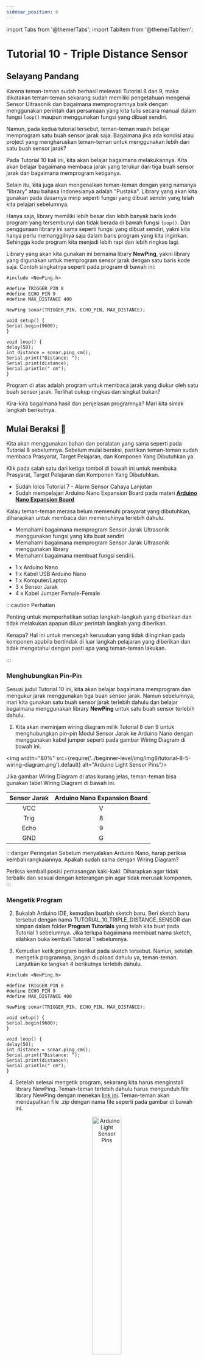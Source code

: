```yaml
---
sidebar_position: 6
---
```


import Tabs from '@theme/Tabs';
import TabItem from '@theme/TabItem';

# Tutorial 10 - Triple Distance Sensor

## Selayang Pandang

Karena teman-teman sudah berhasil melewati Tutorial 8 dan 9, maka dikatakan teman-teman sekarang sudah memiliki pengetahuan mengenai Sensor Ultrasonik dan bagaimana memprogramnya baik dengan menggunakan perintah dan persamaan yang kita tulis secara manual dalam fungsi `loop()` maupun menggunakan fungsi yang dibuat sendiri.

Namun, pada kedua tutorial tersebut, teman-teman masih belajar memprogram satu buah sensor jarak saja. Bagaimana jika ada kondisi atau project yang mengharuskan teman-teman untuk menggunakan lebih dari satu buah sensor jarak?

Pada Tutorial 10 kali ini, kita akan belajar bagaimana melakukannya. Kita akan belajar bagaimana membaca jarak yang terukur dari tiga buah sensor jarak dan bagaimana memprogram ketiganya.

Selain itu, kita juga akan mengenalkan teman-teman dengan yang namanya "library" atau bahasa Indonesianya adalah "Pustaka". Library yang akan kita gunakan pada dasarnya mirip seperti fungsi yang dibuat sendiri yang telah kita pelajari sebelumnya.

Hanya saja, library memiliki lebih besar dan lebih banyak baris kode program yang tersembunyi dan tidak berada di bawah fungsi `loop()`. Dan penggunaan library ini sama seperti fungsi yang dibuat sendiri, yakni kita hanya perlu memanggilnya saja dalam baris program yang kita inginkan. Sehingga kode program kita menjadi lebih rapi dan lebih ringkas lagi.

Library yang akan kita gunakan ini bernama libary **NewPing**, yakni library yang digunakan untuk memprogram sensor jarak dengan satu baris kode saja. Contoh singkatnya seperti pada program di bawah ini:

```arduino title="CONTOH" showLineNumbers
#include <NewPing.h>

#define TRIGGER_PIN 8
#define ECHO_PIN 9
#define MAX_DISTANCE 400

NewPing sonar(TRIGGER_PIN, ECHO_PIN, MAX_DISTANCE);

void setup() {
Serial.begin(9600);
}

void loop() {
delay(50);
int distance = sonar.ping_cm();
Serial.print("Distance: ");
Serial.print(distance);
Serial.println(" cm");
}
```

Program di atas adalah program untuk membaca jarak yang diukur oleh satu buah sensor jarak. Terlihat cukup ringkas dan singkat bukan?

Kira-kira bagaimana hasil dan penjelasan programnya? Mari kita simak langkah berikutnya.

## Mulai Beraksi 🚀

Kita akan menggunakan bahan dan peralatan yang sama seperti pada Tutorial 8 sebelumnya. Sebelum mulai beraksi, pastikan teman-teman sudah membaca Prasyarat, Target Pelajaran, dan Komponen Yang Dibutuhkan ya.

Klik pada salah satu dari ketiga tombol di bawah ini untuk membuka Prasyarat, Target Pelajaran dan Komponen Yang Dibutuhkan.

<Tabs className="unique-tabs">
<TabItem value="Prasyarat 🔑">

- Sudah lolos Tutorial 7 - Alarm Sensor Cahaya Lanjutan
- Sudah mempelajari Arduino Nano Expansion Board pada materi **[Arduino Nano Expansion Board](/docs/tutorial-arduino/arduino-hardware.md#arduino-nano-expansion-board)**

Kalau teman-teman merasa belum memenuhi prasyarat yang dibutuhkan, diharapkan untuk membaca dan memenuhinya terlebih dahulu.

</TabItem>

<TabItem value="Target Pelajaran 🎯">

- Memahami bagaimana memprogram Sensor Jarak Ultrasonik menggunakan fungsi yang kita buat sendiri
- Memahami bagaimana memprogram Sensor Jarak Ultrasonik menggunakan library
- Memahami bagaimana membuat fungsi sendiri.

</TabItem>

<TabItem value="Komponen Yang Dibutuhkan 🛠">

- 1 x Arduino Nano
- 1 x Kabel USB Arduino Nano
- 1 x Komputer/Laptop
- 3 x Sensor Jarak
- 4 x Kabel Jumper Female-Female

</TabItem>
</Tabs>

:::caution Perhatian

Penting untuk memperhatikan setiap langkah-langkah yang diberikan dan tidak melakukan apapun diluar perintah langkah yang diberikan.

Kenapa? Hal ini untuk mencegah kerusakan yang tidak diinginkan pada komponen apabila bertindak di luar langkah pelajaran yang diberikan dan tidak mengetahui dengan pasti apa yang teman-teman lakukan.

:::

### Menghubungkan Pin-Pin

Sesuai judul Tutorial 10 ini, kita akan belajar bagaimana memprogram dan mengukur jarak menggunakan tiga buah sensor jarak. Namun sebelumnya, mari kita gunakan satu buah sensor jarak terlebih dahulu dan belajar bagaimana menggunakan library **NewPing** untuk satu buah sensor terlebih dahulu.

1. Kita akan meminjam wiring diagram milik Tutorial 8 dan 9 untuk menghubungkan pin-pin Modul Sensor Jarak ke Arduino Nano dengan menggunakan kabel jumper seperti pada gambar Wiring Diagram di bawah ini.

<p align="center" width="100%">

<img width="80%" src={require('../beginner-level/img/img8/tutorial-8-5-wiring-diagram.png').default} alt="Arduino Light Sensor Pins"/>

</p>

Jika gambar Wiring Diagram di atas kurang jelas, teman-teman bisa gunakan tabel Wiring Diagram di bawah ini.

| Sensor Jarak | Arduino Nano Expansion Board |
| :----------: | :--------------------------: |
|     VCC      |              V               |
|     Trig     |              8               |
|     Echo     |              9               |
|     GND      |              G               |

:::danger Peringatan
Sebelum menyalakan Arduino Nano, harap periksa kembali rangkaiannya. Apakah sudah sama dengan Wiring Diagram?

Periksa kembali posisi pemasangan kaki-kaki. Diharapkan agar tidak terbalik dan sesuai dengan keterangan pin agar tidak merusak komponen.
:::

### Mengetik Program

2. Bukalah Arduino IDE, kemudian buatlah sketch baru. Beri sketch baru tersebut dengan nama TUTORIAL_10_TRIPLE_DISTANCE_SENSOR dan simpan dalam folder **Program Tutorials** yang telah kita buat pada Tutorial 1 sebelumnya. Jika terlupa bagaimana membuat nama sketch, silahkan buka kembali Tutorial 1 sebelumnya.

3. Kemudian ketik program berikut pada sketch tersebut. Namun, setelah mengetik programnya, jangan diupload dahulu ya, teman-teman. Lanjutkan ke langkah 4 berikutnya terlebih dahulu.

```arduino title="TUTORIAL_10_TRIPLE_DISTANCE_SENSOR.ino" showLineNumbers
#include <NewPing.h>

#define TRIGGER_PIN 8
#define ECHO_PIN 9
#define MAX_DISTANCE 400

NewPing sonar(TRIGGER_PIN, ECHO_PIN, MAX_DISTANCE);

void setup() {
Serial.begin(9600);
}

void loop() {
delay(50);
int distance = sonar.ping_cm();
Serial.print("Distance: ");
Serial.print(distance);
Serial.println(" cm");
}
```

4. Setelah selesai mengetik program, sekarang kita harus menginstall library NewPing. Teman-teman terlebih dahulu harus mengunduh file library NewPing dengan menekan [link ini](../beginner-level/img/img10/NewPing_v1.9.1.zip). Teman-teman akan mendapatkan file .zip dengan nama file seperti pada gambar di bawah ini.

   <p align="center" width="100%">
   <img width="40%" src={require('../beginner-level/img/img10/tutorial-10-install-newping-0.png').default} alt="Arduino Light Sensor Pins"/>
   </p>

5. Setelah selesai mengunduh file library NewPing, selanjutnya kita akan menambahkan file .zip tersebut ke dalam Arduino IDE. Caranya adalah menekan tab `Sketch` > `Include Library` > `Add .ZIP Library` secara berurutan seperti pada gambar di bawah ini:

   <p align="center" width="100%">
   <img width="80%" src={require('../beginner-level/img/img10/tutorial-10-install-newping-1.png').default} alt="Arduino Light Sensor Pins"/>
   </p>

6. Begitu teman-teman menekan `Add .ZIP Library`, maka akan muncul jendela baru seperti pada gambar di bawah ini

   <p align="center" width="100%">
   <img width="80%" src={require('../beginner-level/img/img10/tutorial-10-install-newping-2.png').default} alt="Arduino Light Sensor Pins"/>
   </p>

   Tekan dua kali pada file **Download** seperti yang ditunjukkan pada gambar di atas.

7. Kemudian teman-teman akan masuk ke dalam file Download dan menemukan file .zip dengan nama NewPing seperti yang ditunjukkan pada gambar di bawah

   <p align="center" width="100%">
   <img width="80%" src={require('../beginner-level/img/img10/tutorial-10-install-newping-3.png').default} alt="Arduino Light Sensor Pins"/>
   </p>

   Tekan sekali saja pada file tersebut, kemudian tekan tombol **Open** yang berada pada pojok kanan bawah.

8. Apabila pada Notification Bar Arduino IDE berwarna orange dan menunjukkan pesan "A library named NewPing already exists", berarti library NewPing sudah berhasil diinstal.

   <p align="center" width="100%">
   <img width="80%" src={require('../beginner-level/img/img10/tutorial-10-install-newping-4.png').default} alt="Arduino Light Sensor Pins"/>
   </p>

9. Setelah selesai mengetik program, menginstall library, kemudian jalankan proses verify. Dan apabila proses verify sudah berhasil, upload lah program tersebut ke Arduino Nano.

10. Setelah proses upload berhasil, bukalah Serial Monitor, dan amati perubahan nilai jaraknya apabila kita mendekatkan atau menjauhkan tangan kita dari Sensor Jarak.

   <p align="center" width="100%">
   <img width="80%" src={require('../beginner-level/img/img10/tutorial-11-sermon.png').default} alt="Arduino Light Sensor Pins"/>
   </p>

<br/>

## Penjelasan Program

Mari kita mencari tahu bagaimana program yang kita upload tadi berjalan.

```arduino title="TUTORIAL_10_TRIPLE_DISTANCE_SENSOR.ino" showLineNumbers
#include <NewPing.h>

#define TRIGGER_PIN 8
#define ECHO_PIN 9
#define MAX_DISTANCE 400

NewPing sonar(TRIGGER_PIN, ECHO_PIN, MAX_DISTANCE);

void setup() {
Serial.begin(9600);
}

void loop() {
delay(50);
int distance = sonar.ping_cm();
Serial.print("Distance: ");
Serial.print(distance);
Serial.println(" cm");
}
```

Perhatikan bahwa pada baris 1, terdapat perintah `#include <NewPing.h>` yang memerintahkan Arduino IDE untuk memasukkan library NewPing ke dalam program. Kata "include" yang digunakan dalam perintah tersebut aslinya merupakan kata dari bahasa Inggris yang berarti "sertakan".

Maka secara tidak langsung, arti program pada baris 1 di atas adalah, "sertakan library NewPing". Perhatikan bahwa terdapat akhiran .h di belakang nama NewPing. Semua library yang akan digunakan dalam Arduino IDE memiliki akhiran .h di belakangnya. Selain itu, untuk memasukkan library, kita harus meletakkan nama library yang ingin dipanggil dalam tanda kurung panah `<` `>`.

Jadi, jika teman-teman menemukan baris program yang memiliki akhiran .h di dalam tanda kurung panah `<` `>`, maka bisa dikatakan itu adalah library.

Kemudian pada baris 3 sampai pada baris 5, terdapat perintah `#define`, yakni perintah yang digunakan untuk mendefinisikan suatu variabel dengan data yang berupa angka-angka tertentu.

```arduino
#define TRIGGER_PIN 8
#define ECHO_PIN 9
#define MAX_DISTANCE 400
```

Misalnya pada baris 3, terdapat perintah `#define TRIGGER_PIN 8`, kita membuat variabel bernama `TRIGGER_PIN` yang kemudian didefinisikan menyimpan angka 8. Sebenarnya, secara tepatnya, perintah `#define` tidak benar-benar memerintahkan untuk menyimpan angka 8 ke variabel `TRIGGER_PIN` melainkan membuat Arduino IDE berpikir bahwa variabel `TRIGGER_PIN` juga adalah angka 8.

Mengapa angka 8? Hal ini karena kita menghubungkan pin Trigger Sensor Jarak ke pin nomor 8 Arduino Nano. Sama halnya pada baris 4, yang mendefinisikan bahwa pin Echo Sensor Jarak terhubung ke pin nomor 9 Arduino Nano.

Kemudian pada baris 5, terdapat perintah untuk mendefinisikan variabel `MAX_DISTANCE` yang akan menyimpan jarak maksimal yang dapat diukur oleh Sensor Jarak adalah sejauh 400 Cm. Jadi, jika misalnya sensor jarak mengukur jarak yang melebihi jarak maksimal yang sudah didefinisikan, maka pada Serial Monitor akan mengeluarkan angka 0 Cm.

Kemudian pada baris 7, kita memiliki kode berikut

```arduino
NewPing sonar(TRIGGER_PIN, ECHO_PIN, MAX_DISTANCE);
```

`NewPing` merupakan kelas dari library yang kita gunakan. Kita akan belajar tentang kelas pada bahasa pemrograman nantinya pada level yang lebih tinggi lagi. Namun, untuk sekarang, anggaplah kelas `NewPing` pada dasarnya sama seperti perintah `#define` yang mendefisinikan suatu variabel.

Jika `#define` digunakan untuk mendefinisikan suatu variabel, sedangkan kelas `NewPing` digunakan untuk mendefinisikan objek. Objek disini maksudnya adalah sensor yang akan kita gunakan.

Sama seperti mendefinisikan variabel dengan nama bebas, kita juga dengan bebas bisa menamai sensor yang ingin kita gunakan. Nama sensor yang kita buat ini nantinya akan kita gunakan ketika kita ingin memanggilnya dalam fungsi `loop()` nantinya ketika kita ingin mengukur jarak menggunakan sensor tersebut.

Ketika membuat objek sensor, kita juga akan mendefinisikan nomor Arduino Nano yang akan terhubung dengan pin Trigger dan pin Echo sensor jarak yang kita gunakan serta mendefinisikan berapa jarak maksimum sensor jarak yang akan kita tetapkan.

Karena `TRIGGER_PIN` sudah didefinisikan sebagai angka `8` pada baris 3 sebelumnya, begitupula `ECHO_PIN` sudah didefinisikan sebagai angka `9` pada baris 4 sebelumnya, dan terakhir, `MAX_DISTANCE` telah didefinisikan sejauh `400` cm pada baris 5 sebelumnya, maka kode pada baris 7 akan seperti ini

```arduino
NewPing sonar(8, 9, 400);
```

Mirip seperti fungsi bukan? Dan fungsi tersebut memiliki tiga buah parameter, yakni 8, 9, dan 400. Kemudian `sonar` merupakan nama objek sensor jarak kita yang terhubung ke pin 8 dan pin 9 pada Arduino Nano.

Selanjutnya kita masuk ke fungsi `setup()`. Dalam fungsi setup, hanya terdapat perintah `Serial.begin(9600)` untuk memulai komunikasi serial antara Arduino Nano dengan Laptop/Komputer kita pada kecepatan baud rate 9600.

```arduino
void setup() {
Serial.begin(9600);
}
```

Kini kita masuk ke fungsi `loop()`. Perintah pertama pada fungsi `loop()` adalah perintah `delay(50)` karena kita ingin menunda selama 50 mili detik terlebih dahulu untuk membersihkan suara ultrasonik bekas pancaran sebelumnya.

```arduino
int distance = sonar.ping_cm();
```

Pada baris 15, kita membuat variabel bernama `distance` bertipe `int`, yakni tipe data untuk menyimpan bilangan bulat. Kemudian terdapat perintah `sonar.ping_cm()`. Disinilah semua proses pembacaan dan perhitungan sensor jarak dilakukan.

Masih ingat kah pada baris 7 sebelumnya, dimana kita menamai objek sensor yang kita gunakan dengan nama `sonar`? Benar, perintah pada baris 15 tersebut memerintahkan untuk membaca jarak sensor ultrasonik dengan tangan kita. Kemudian hasil pembacaannya akan disimpan dalam variabel `distance` tadi.

Dengan menggunakan library NewPing, kita cukup menggunakan perintah `namaSensorKita.ping_cm()` untuk membaca jarak dan menyimpan hasil pembacaan jaraknya ke dalam variabel yang kita buat.

Kalau misalnya nama sensor yang kita buat adalah `sensorKanan`, maka jika kita ingin membaca jaraknya, kita cukup menggunakan perintah `sensorKanan.ping_cm()`.

Hasil pembacaan sensor jarak yang tersimpan dalam variabel `distance` tadi kemudian akan dicetak pada Serial Monitor seperti yang terlihat pada baris 17 dalam program.

```arduino
Serial.print("Distance: ");
Serial.print(distance);
Serial.println(" cm");
```

Cukup ringkas bukan? Itulah kelebihannya jika kita menggunakan library NewPing untuk membaca/mengukur jarak suatu benda.

Setelah mengetahui bagaimana cara library NewPing bekerja. Mari kita menambah jumlah sensornya menjadi 2 buah sensor lagi sehingga secara keseluruhan kita akan memprogram tiga buah sensor.

## Memprogram Tiga Sensor Jarak

### Menghubungkan Pin-Pin

Mari kita ikuti langkah-langkah yang disediakan.

1. Kita akan menghubungkan pin-pin Modul Sensor Jarak ke Arduino Nano dengan menggunakan kabel jumper seperti pada gambar Wiring Diagram di bawah ini.

<p align="center" width="100%">

<img width="100%" src={require('../beginner-level/img/img10/tutorial-11-triple-sensor.png').default} alt="Arduino Light Sensor Pins"/>

</p>

Jika gambar Wiring Diagram di atas kurang jelas, teman-teman bisa gunakan tabel Wiring Diagram di bawah ini.

<table>
<tr><th>Sensor Jarak Kiri</th><th>Sensor Jarak Tengah</th><th>Sensor Jarak Kanan</th></tr>
<tr>
<td>

| Sensor Jarak | Arduino Nano Expansion Board |
| :----------: | :--------------------------: |
|     GND      |            Pin G             |
|     TRIG     |            Pin 8             |
|     ECHO     |            Pin 9             |
|     VCC      |            Pin V             |

</td>

<td>

| Sensor Jarak | Arduino Nano Expansion Board |
| :----------: | :--------------------------: |
|     GND      |            Pin G             |
|     TRIG     |            Pin 6             |
|     ECHO     |            Pin 5             |
|     VCC      |            Pin V             |

</td>

<td>

| Sensor Jarak | Arduino Nano Expansion Board |
| :----------: | :--------------------------: |
|     GND      |            Pin G             |
|     TRIG     |            Pin 2             |
|     ECHO     |            Pin 3             |
|     VCC      |            Pin V             |

</td>

</tr>

</table>

:::danger Peringatan
Sebelum menyalakan Arduino Nano, harap periksa kembali rangkaiannya. Apakah sudah sama dengan Wiring Diagram?

Periksa kembali posisi pemasangan kaki-kaki. Diharapkan agar tidak terbalik dan sesuai dengan keterangan pin agar tidak merusak komponen.
:::

### Mengetik Program

Setelah memastikan semua rangkaian sudah benar, ketiklah program di bawah ini.

```arduino title="TUTORIAL_10_TRIPLE_DISTANCE_SENSOR.ino" showLineNumbers
#include <NewPing.h>

//Sensor Kiri
#define LEFT_TRIGGER_PIN 8
#define LEFT_ECHO_PIN 9

//Sensor Tengah
#define CENTER_TRIGGER_PIN 6
#define CENTER_ECHO_PIN 5

//Sensor Kanan
#define RIGHT_TRIGGER_PIN 2
#define RIGHT_ECHO_PIN 3

#define MAX_DISTANCE 400

NewPing SensorKiri(LEFT_TRIGGER_PIN, LEFT_ECHO_PIN, MAX_DISTANCE);
NewPing SensorTengah(CENTER_TRIGGER_PIN, CENTER_ECHO_PIN, MAX_DISTANCE);
NewPing SensorKanan(RIGHT_TRIGGER_PIN, RIGHT_ECHO_PIN, MAX_DISTANCE);

void setup() {
Serial.begin(9600);
}

void loop() {
delay(50);
int dataKiri = SensorKiri.ping_cm();
int dataTengah = SensorTengah.ping_cm();
int dataKanan = SensorKanan.ping_cm();
Serial.print("Sensor Kiri: ");
Serial.print(dataKiri);
Serial.print(" cm");
Serial.print(" | ");
Serial.print("Sensor Tengah: ");
Serial.print(dataTengah);
Serial.print(" cm");
Serial.print(" | ");
Serial.print("Sensor Kanan: ");
Serial.print(dataKanan);
Serial.println(" cm");
}
```

Setelah mengupload program tersebut, nantinya teman-teman akan mendapati informasi pada Serial Monitor seperti pada gambar di bawah ini

<p align="center" width="100%">

<img width="80%" src={require('../beginner-level/img/img10/tutorial-11-triple-sensor-sermon.png').default} alt="Arduino Light Sensor Pins"/>

</p>

Nantinya, angka 0 pada gambar di atas akan terganti dengan angka sesuai dengan hasil pengukuran yang didapatkan oleh sensor jarak milik teman-teman.

### Penjelasan Program

Secara singkat, penjelasan program untuk tiga buah sensor jarak ini pada dasarnya sama seperti penjelasan program untuk satu buah sensor sebelumnya.

Seperti mendefinisikan nomor pin-pin Arduino Nano yang akan digunakan untuk menghubungkan pin-pin Trigger dan Echo Sensor Jarak. Mendefinisikan jarak maksimum yang harus dibaca oleh Sensor jarak. Kemudian memanggil kelas NewPing untuk membuat nama sensor yang akan digunakan. Kemudian, memanggil nama sensor yang telah dibuat tadi untuk dilakukan pengukuran menggunakan perintah namaSensor.ping_cm() dan menyimpan hasil pengukurannya ke dalam suatu variabel.

Hanya saja, karena kita menggunakan tiga buah sensor, kita melakukan semua itu sebanyak tiga kali.

Sebagai contoh, baris 4 sampai 5 yang diterangi di bawah ini akan mendefinisikan bahwa pin Trigger Sensor Kiri akan terhubung pada pin Arduino Nano nomor 8. Begitupula pin Echo Sensor Kiri akan terhubung pada pin Arduino Nano nomor 9.

Sementara untuk sensor tengah dan kanan bisa teman-teman lihat pada baris berikutnya. Penomoran pin-pin nya akan sesuai dengan Wiring Diagram atau Tabel Diagram yang teman-teman gunakan.

```arduino title="TUTORIAL_10_TRIPLE_DISTANCE_SENSOR.ino" showLineNumbers
#include <NewPing.h>

//highlight-start
//Sensor Kiri
#define LEFT_TRIGGER_PIN 8
#define LEFT_ECHO_PIN 9
//highlight-end

//Sensor Tengah
#define CENTER_TRIGGER_PIN 6
#define CENTER_ECHO_PIN 5

//Sensor Kanan
#define RIGHT_TRIGGER_PIN 2
#define RIGHT_ECHO_PIN 3

#define MAX_DISTANCE 400

NewPing SensorKiri(LEFT_TRIGGER_PIN, LEFT_ECHO_PIN, MAX_DISTANCE);
NewPing SensorTengah(CENTER_TRIGGER_PIN, CENTER_ECHO_PIN, MAX_DISTANCE);
NewPing SensorKanan(RIGHT_TRIGGER_PIN, RIGHT_ECHO_PIN, MAX_DISTANCE);

void setup() {
Serial.begin(9600);
}

void loop() {
delay(50);
int dataKiri = SensorKiri.ping_cm();
int dataTengah = SensorTengah.ping_cm();
int dataKanan = SensorKanan.ping_cm();
Serial.print("Sensor Kiri: ");
Serial.print(dataKiri);
Serial.print(" cm");
Serial.print(" | ");
Serial.print("Sensor Tengah: ");
Serial.print(dataTengah);
Serial.print(" cm");
Serial.print(" | ");
Serial.print("Sensor Kanan: ");
Serial.print(dataKanan);
Serial.println(" cm");
}
```

Kemudian pada baris 15, kita mendefinisikan MAX_DISTANCE untuk menetapkan jarak maksimal yang dapat diukur oleh Sensor Jarak sejauh 400 cm. Kita mendefinisikannya sekali karena kita akan menggunakannya untuk ketiga sensor.

Selanjutnya, pada baris 17, 18, dan 19 berturut-turut, kita membuat tiga buah objek sensor menggunakan kelas `NewPing`. Bisakah teman-teman lihat nama ketiga objek sensor yang kita buat pada program di bawah ini?

```arduino title="TUTORIAL_10_TRIPLE_DISTANCE_SENSOR.ino"
NewPing SensorKiri(LEFT_TRIGGER_PIN, LEFT_ECHO_PIN, MAX_DISTANCE);
NewPing SensorTengah(CENTER_TRIGGER_PIN, CENTER_ECHO_PIN, MAX_DISTANCE);
NewPing SensorKanan(RIGHT_TRIGGER_PIN, RIGHT_ECHO_PIN, MAX_DISTANCE);
```

Benar, ketiga objek sensor tersebut memiliki nama yang unik dan saling berbeda, yaitu `SensorKiri`, `SensorTengah`, dan `SensorKanan`. Masing-masing objek tersebut juga telah didefinisikan nomor pin-pin Arduino Nano yang terhubung pada pin Trigger dan pin Echo sensor jarak.

Misalnya untuk objek `SensorKiri`, pin Triggernya terhubung pada pin nomor `LEFT_TRIGGER_PIN`. Tahukah teman-teman `LEFT_TRIGGER_PIN` itu maksudnya pin nomor berapa? Jawabannya bisa teman-teman lihat pada baris 4 program, yaitu pin nomor 4 karena kita telah mendefinisikan `LEFT_TRIGGER_PIN` sebagai angka 8. Begitu pula untuk pin Echo milik `SensorKiri` terhubung pada pin 9.

```arduino title="TUTORIAL_10_TRIPLE_DISTANCE_SENSOR.ino"
int dataKiri = SensorKiri.ping_cm();
int dataTengah = SensorTengah.ping_cm();
int dataKanan = SensorKanan.ping_cm();
```

Selanjutnya kita masuk pada fungsi `loop()`. Kita membuat tiga buah variabel baru bertipe `int` untuk menyimpan nilai hasil pengukuran sensor jarak dalam bilangan bulat. Ketiga variabel tersebut memiliki nama yang unik dan berbeda satu sama lainnya.

Untuk mengukur atau membaca jarak pada setiap sensor yang kita inginkan, kita cukup menggunakan perintah `namaSensor.ping_cm()` dimana `namaSensor` diganti dengan nama sensor yang telah kita buat pada baris 17, 18, dan 19 sebelumnya, yakni `SensorKiri`, `SensorTengah`, dan `SensorKanan`.

Begitu variabel dataKiri, dataTengah, dataKanan telah menyimpan hasil pengukuran ketiga sensor, kita akan menampilkan data nya pada Serial Monitor dengan perintah `serial.print()`

```arduino title="TUTORIAL_10_TRIPLE_DISTANCE_SENSOR.ino"
Serial.print("Sensor Kiri: ");
Serial.print(dataKiri);
Serial.print(" cm");
Serial.print(" | ");
Serial.print("Sensor Tengah: ");
Serial.print(dataTengah);
Serial.print(" cm");
Serial.print(" | ");
Serial.print("Sensor Kanan: ");
Serial.print(dataKanan);
Serial.println(" cm");
```
